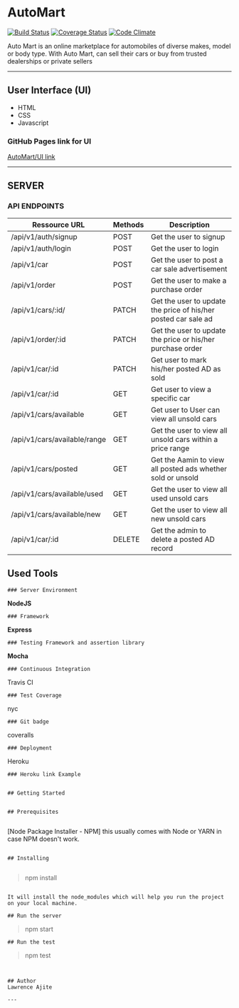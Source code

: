 # AutoMart
[![Build Status](https://travis-ci.org/lawrenceogri/automart.svg?branch=develop)](https://travis-ci.org/lawrenceogri/automart)
[![Coverage Status](https://coveralls.io/repos/github/lawrenceogri/automart/badge.svg?branch=master)](https://coveralls.io/github/lawrenceogri/automart?branch=master)
[![Code Climate](https://codeclimate.com/github/codeclimate/codeclimate/badges/gpa.svg)](https://codeclimate.com/github/lawrenceogri/automart)

Auto Mart is an online marketplace for automobiles of diverse makes, model or body type. With
Auto Mart,  can sell their cars or buy from trusted dealerships or private sellers

---

## User Interface (UI)
* HTML
* CSS
* Javascript

### GitHub Pages link for UI
[AutoMart/UI link](https://raymond42.github.io/Auto-Mart/UI)

---

## SERVER

### API ENDPOINTS

| Ressource URL | Methods  | Description  |
| ------- | --- | --- |
| /api/v1/auth/signup| POST | Get the user to signup |
| /api/v1/auth/login | POST | Get the user to login |
| /api/v1/car | POST | Get the user to post a car sale advertisement |
| /api/v1/order | POST | Get the user to make a purchase order |
| /api/v1/cars/:id/ | PATCH | Get the user to update the price of his/her posted car sale ad |
| /api/v1/order/:id | PATCH | Get the user to update the price or his/her purchase order |
| /api/v1/car/:id | PATCH | Get user to mark his/her posted AD as sold  |
| /api/v1/car/:id | GET | Get user to view a specific car |
| /api/v1/cars/available | GET | Get user to User can view all unsold cars |
| /api/v1/cars/available/range | GET | Get the user to view all unsold cars within a price range |
| /api/v1/cars/posted | GET | Get the Aamin to view all posted ads whether sold or unsold |
| /api/v1/cars/available/used | GET | Get the user to view all used unsold cars |
| /api/v1/cars/available/new | GET | Get the user to view all new unsold cars |
| /api/v1/car/:id | DELETE | Get the admin to delete a posted AD record |

## Used Tools


```
### Server Environment
```
 **NodeJS**
 ```
### Framework
```
 **Express** 
 ```
### Testing Framework and assertion library
```
 **Mocha**
 ```
### Continuous Integration
```
Travis CI
```
### Test Coverage
```
nyc
```
### Git badge
```
coveralls
```
### Deployment
```
Heroku
```
### Heroku link Example


## Getting Started


## Prerequisites


```
 [Node Package Installer - NPM] this usually comes with Node or YARN in case NPM doesn't work.
```

## Installing


```
> npm install
```

It will install the node_modules which will help you run the project on your local machine.

## Run the server
```
> npm start
```
## Run the test
```
> npm test
```


## Author
Lawrence Ajite

---
